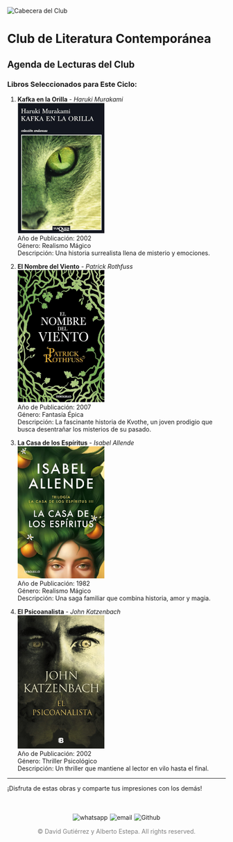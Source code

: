 ![Cabecera del Club](../../imagenes/5.Club_Contemporanea/contem_cabecera.png)

# Club de Literatura Contemporánea

## Agenda de Lecturas del Club

### Libros Seleccionados para Este Ciclo:

1. **Kafka en la Orilla** - *Haruki Murakami*  
   <img src="../../imagenes/Portadas_Libros/Kafka.jpg" alt="Portada de Kafka en la Orilla" width="200px">  
   Año de Publicación: 2002  
   Género: Realismo Mágico  
   Descripción: Una historia surrealista llena de misterio y emociones.

2. **El Nombre del Viento** - *Patrick Rothfuss*  
   <img src="../../imagenes/Portadas_Libros/Elnombredelviento.jpg" alt="Portada de El Nombre del Viento" width="200px">  
   Año de Publicación: 2007  
   Género: Fantasía Épica  
   Descripción: La fascinante historia de Kvothe, un joven prodigio que busca desentrañar los misterios de su pasado.


3. **La Casa de los Espíritus** - *Isabel Allende*  
   <img src="../../imagenes/Portadas_Libros/allende.jpg" alt="Portada de La Casa de los Espíritus" width="200px">  
   Año de Publicación: 1982  
   Género: Realismo Mágico  
   Descripción: Una saga familiar que combina historia, amor y magia.

4. **El Psicoanalista** - *John Katzenbach*  
   <img src="../../imagenes/Portadas_Libros/Psicoanalista.jpg" alt="Portada de El Psicoanalista" width="200px">  
   Año de Publicación: 2002  
   Género: Thriller Psicológico  
   Descripción: Un thriller que mantiene al lector en vilo hasta el final.

---

¡Disfruta de estas obras y comparte tus impresiones con los demás!

<div style="display: flex; justify-content: space-between; align-items: center; margin-left: 30%;margin-right: 30%;margin-top: 50px">
  <img src="../../imagenes/whatsapplogo.png" alt="whatsapp">
  <img src="../../imagenes/emaillogopng.png" alt="email" >
  <img src="../../imagenes/githublogopng.png" alt="Github">
</div>

<p style="text-align: center;color:grey; margin-top: 3%"> 
&copy David Gutiérrez y Alberto Estepa. All rights reserved.
</p>